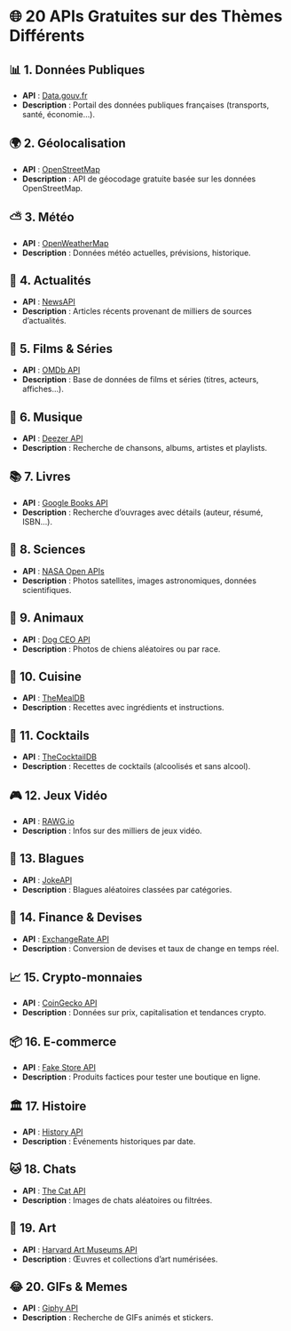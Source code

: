 # 🌐 20 APIs Gratuites sur des Thèmes Différents

## 📊 1. Données Publiques
- **API** : [Data.gouv.fr](https://www.data.gouv.fr/)  
- **Description** : Portail des données publiques françaises (transports, santé, économie…).

## 🌍 2. Géolocalisation
- **API** : [OpenStreetMap](https://operations.osmfoundation.org/policies/nominatim/)  
- **Description** : API de géocodage gratuite basée sur les données OpenStreetMap.

## ⛅ 3. Météo
- **API** : [OpenWeatherMap](https://openweathermap.org/api)  
- **Description** : Données météo actuelles, prévisions, historique.

## 📰 4. Actualités
- **API** : [NewsAPI](https://newsapi.org/)  
- **Description** : Articles récents provenant de milliers de sources d’actualités.

## 🎥 5. Films & Séries
- **API** : [OMDb API](https://www.omdbapi.com/)  
- **Description** : Base de données de films et séries (titres, acteurs, affiches…).

## 🎵 6. Musique
- **API** : [Deezer API](https://developers.deezer.com/api)  
- **Description** : Recherche de chansons, albums, artistes et playlists.

## 📚 7. Livres
- **API** : [Google Books API](https://developers.google.com/books)  
- **Description** : Recherche d’ouvrages avec détails (auteur, résumé, ISBN…).

## 🧬 8. Sciences
- **API** : [NASA Open APIs](https://api.nasa.gov/)  
- **Description** : Photos satellites, images astronomiques, données scientifiques.

## 🐶 9. Animaux
- **API** : [Dog CEO API](https://dog.ceo/dog-api/)  
- **Description** : Photos de chiens aléatoires ou par race.

## 🍣 10. Cuisine
- **API** : [TheMealDB](https://www.themealdb.com/api.php)  
- **Description** : Recettes avec ingrédients et instructions.

## 🥂 11. Cocktails
- **API** : [TheCocktailDB](https://www.thecocktaildb.com/api.php)  
- **Description** : Recettes de cocktails (alcoolisés et sans alcool).

## 🎮 12. Jeux Vidéo
- **API** : [RAWG.io](https://rawg.io/apidocs)  
- **Description** : Infos sur des milliers de jeux vidéo.

## 🧩 13. Blagues
- **API** : [JokeAPI](https://jokeapi.dev/)  
- **Description** : Blagues aléatoires classées par catégories.

## 💱 14. Finance & Devises
- **API** : [ExchangeRate API](https://exchangerate.host/)  
- **Description** : Conversion de devises et taux de change en temps réel.

## 📈 15. Crypto-monnaies
- **API** : [CoinGecko API](https://www.coingecko.com/en/api)  
- **Description** : Données sur prix, capitalisation et tendances crypto.

## 📦 16. E-commerce
- **API** : [Fake Store API](https://fakestoreapi.com/)  
- **Description** : Produits factices pour tester une boutique en ligne.

## 🏛️ 17. Histoire
- **API** : [History API](https://history.muffinlabs.com/)  
- **Description** : Événements historiques par date.

## 🐱 18. Chats
- **API** : [The Cat API](https://thecatapi.com/)  
- **Description** : Images de chats aléatoires ou filtrées.

## 🎨 19. Art
- **API** : [Harvard Art Museums API](https://github.com/harvardartmuseums/api-docs)  
- **Description** : Œuvres et collections d’art numérisées.

## 😂 20. GIFs & Memes
- **API** : [Giphy API](https://developers.giphy.com/)  
- **Description** : Recherche de GIFs animés et stickers.
